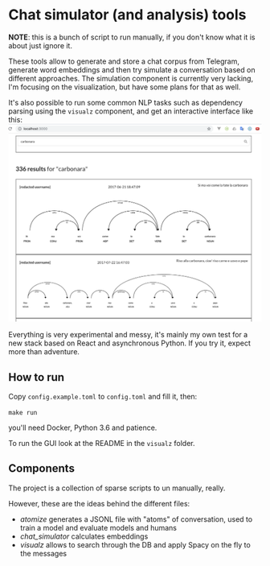 Chat simulator (and analysis) tools
=====
__NOTE__: this is a bunch of script to run manually, if you don't know what it is about just ignore it.

These tools allow to generate and store a chat corpus from Telegram, generate word embeddings and then try simulate a conversation based on different approaches. The simulation component is currently very lacking, I'm focusing on the visualization, but have some plans for that as well.

It's also possible to run some common NLP tasks such as dependency parsing using the `visualz` component, and get an interactive interface like this:
![A screenshot showing a message search for Carbonara and a few generated parse trees](screenshot.png)

Everything is very experimental and messy, it's mainly my own test for a new stack based on React and asynchronous Python. If you try it, expect more than adventure.

## How to run
Copy `config.example.toml` to `config.toml` and fill it, then:

`make run`

you'll need Docker, Python 3.6 and patience.

To run the GUI look at the README in the `visualz` folder.

## Components

The project is a collection of sparse scripts to un manually, really.

However, these are the ideas behind the different files:

* *atomize* generates a JSONL file with "atoms" of conversation, used to train a model and evaluate models and humans
* *chat_simulator* calculates embeddings
* *visualz* allows to search through the DB and apply Spacy on the fly to the messages
